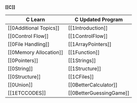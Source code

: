 **[[C]]**

| **C Learn**            | **C Updated Program**   |
| ---------------------- | ----------------------- |
| [[0Additional Topics]] | [[1Introduction]]       |
| [[0Control Flow]]      | [[1ControlFlow]]        |
| [[0File Handling]]     | [[1ArrayPointers]]      |
| [[0Memory Allocation]] | [[1Function]]           |
| [[0Pointers]]          | [[1Strings]]            |
| [[0String]]            | [[1Structure]]          |
| [[0Structure]]         | [[1CFiles]]             |
| [[0Union]]             | [[0BetterCalculator]]   |
| [[1ETCCODES]]          | [[0BetterGuessingGame]] |
